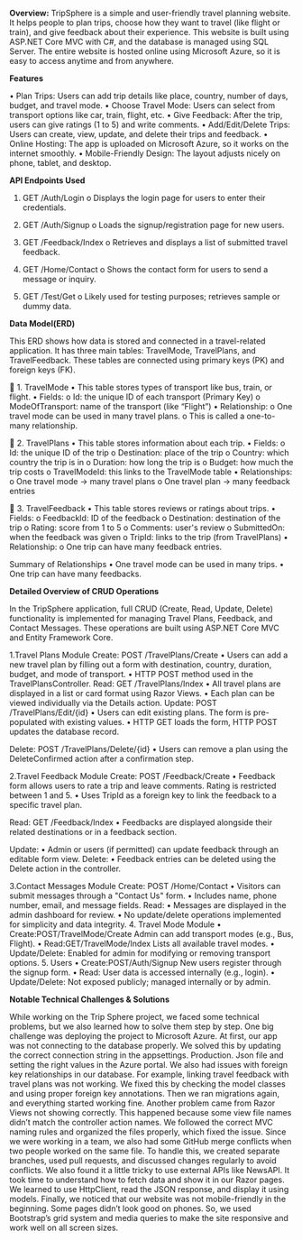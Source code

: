 **Overview:**
TripSphere is a simple and user-friendly travel planning website. It helps people to plan trips, choose how they want to travel (like flight or train), and give feedback about their experience. This website is built using ASP.NET Core MVC with C#, and the database is managed using SQL Server. The entire website is hosted online using Microsoft Azure, so it is easy to access anytime and from anywhere.

**Features**

•	Plan Trips: Users can add trip details like place, country, number of days, budget, and travel mode.
•	Choose Travel Mode: Users can select from transport options like car, train, flight, etc.
•	Give Feedback: After the trip, users can give ratings (1 to 5) and write comments.
•	Add/Edit/Delete Trips: Users can create, view, update, and delete their trips and feedback.
•	Online Hosting: The app is uploaded on Microsoft Azure, so it works on the internet smoothly.
•	Mobile-Friendly Design: The layout adjusts nicely on phone, tablet, and desktop.


**API Endpoints Used**

1.	GET /Auth/Login
o	Displays the login page for users to enter their credentials.
2.	GET /Auth/Signup
o	Loads the signup/registration page for new users.
3.	GET /Feedback/Index
o	Retrieves and displays a list of submitted travel feedback.
4.	GET /Home/Contact
o	Shows the contact form for users to send a message or inquiry.

5.	GET /Test/Get
o	Likely used for testing purposes; retrieves sample or dummy data.

**Data Model(ERD)**
 
This ERD shows how data is stored and connected in a travel-related application. It has three main tables: TravelMode, TravelPlans, and TravelFeedback. These tables are connected using primary keys (PK) and foreign keys (FK).

🔹 1. TravelMode
•	This table stores types of transport like bus, train, or flight.
•	Fields:
o	Id: the unique ID of each transport (Primary Key)
o	ModeOfTransport: name of the transport (like “Flight”)
•	Relationship:
o	One travel mode can be used in many travel plans.
o	This is called a one-to-many relationship.

🔹 2. TravelPlans
•	This table stores information about each trip.
•	Fields:
o	Id: the unique ID of the trip
o	Destination: place of the trip
o	Country: which country the trip is in
o	Duration: how long the trip is
o	Budget: how much the trip costs
o	TravelModeId: this links to the TravelMode table
•	Relationships:
o	One travel mode → many travel plans
o	One travel plan → many feedback entries

🔹 3. TravelFeedback
•	This table stores reviews or ratings about trips.
•	Fields:
o	FeedbackId: ID of the feedback
o	Destination: destination of the trip
o	Rating: score from 1 to 5
o	Comments: user's review
o	SubmittedOn: when the feedback was given
o	TripId: links to the trip (from TravelPlans)
•	Relationship:
o	One trip can have many feedback entries.



 Summary of Relationships
•	One travel mode can be used in many trips.
•	One trip can have many feedbacks.



**Detailed Overview of CRUD Operations**

In the TripSphere application, full CRUD (Create, Read, Update, Delete) functionality is implemented for managing Travel Plans, Feedback, and Contact Messages. These operations are built using ASP.NET Core MVC and Entity Framework Core.

1️.Travel Plans Module
Create: POST /TravelPlans/Create
•	Users can add a new travel plan by filling out a form with destination, country, duration, budget, and mode of transport.
•	HTTP POST method used in the TravelPlansController.
Read: GET /TravelPlans/Index
•	All travel plans are displayed in a list or card format using Razor Views.
•	Each plan can be viewed individually via the Details action.
Update: POST /TravelPlans/Edit/{id}
•	Users can edit existing plans. The form is pre-populated with existing values.
•	HTTP GET loads the form, HTTP POST updates the database record.

Delete: POST /TravelPlans/Delete/{id}
•	Users can remove a plan using the DeleteConfirmed action after a confirmation step.

2️.Travel Feedback Module
Create: POST /Feedback/Create
•	Feedback form allows users to rate a trip and leave comments. Rating is restricted between 1 and 5.
•	Uses TripId as a foreign key to link the feedback to a specific travel plan.


Read: GET /Feedback/Index
•	Feedbacks are displayed alongside their related destinations or in a feedback section.

Update:
•	Admin or users (if permitted) can update feedback through an editable form view.
Delete:
•	Feedback entries can be deleted using the Delete action in the controller.

3️.Contact Messages Module
Create: POST /Home/Contact
•	Visitors can submit messages through a "Contact Us" form.
•	Includes name, phone number, email, and message fields.
Read: 
•	Messages are displayed in the admin dashboard for review.
•	No update/delete operations implemented for simplicity and data integrity.
4. Travel Mode Module
•	Create:POST/TravelMode/Create
Admin can add transport modes (e.g., Bus, Flight).
•	Read:GET/TravelMode/Index
Lists all available travel modes.
•	Update/Delete: Enabled for admin for modifying or removing transport options.
5. Users
•	Create:POST/Auth/Signup
New users register through the signup form.
•	Read: User data is accessed internally (e.g., login).
•	Update/Delete: Not exposed publicly; managed internally or by admin.

**Notable Technical Challenges & Solutions**


While working on the Trip Sphere project, we faced some technical problems, but we also learned how to solve them step by step. One big challenge was deploying the project to Microsoft Azure. At first, our app was not connecting to the database properly. We solved this by updating the correct connection string in the appsettings. Production. Json file and setting the right values in the Azure portal.
We also had issues with foreign key relationships in our database. For example, linking travel feedback with travel plans was not working. We fixed this by checking the model classes and using proper foreign key annotations. Then we ran migrations again, and everything started working fine.
Another problem came from Razor Views not showing correctly. This happened because some view file names didn’t match the controller action names. We followed the correct MVC naming rules and organized the files properly, which fixed the issue.
Since we were working in a team, we also had some GitHub merge conflicts when two people worked on the same file. To handle this, we created separate branches, used pull requests, and discussed changes regularly to avoid conflicts.
We also found it a little tricky to use external APIs like NewsAPI. It took time to understand how to fetch data and show it in our Razor pages. We learned to use HttpClient, read the JSON response, and display it using models.
Finally, we noticed that our website was not mobile-friendly in the beginning. Some pages didn’t look good on phones. So, we used Bootstrap’s grid system and media queries to make the site responsive and work well on all screen sizes.



